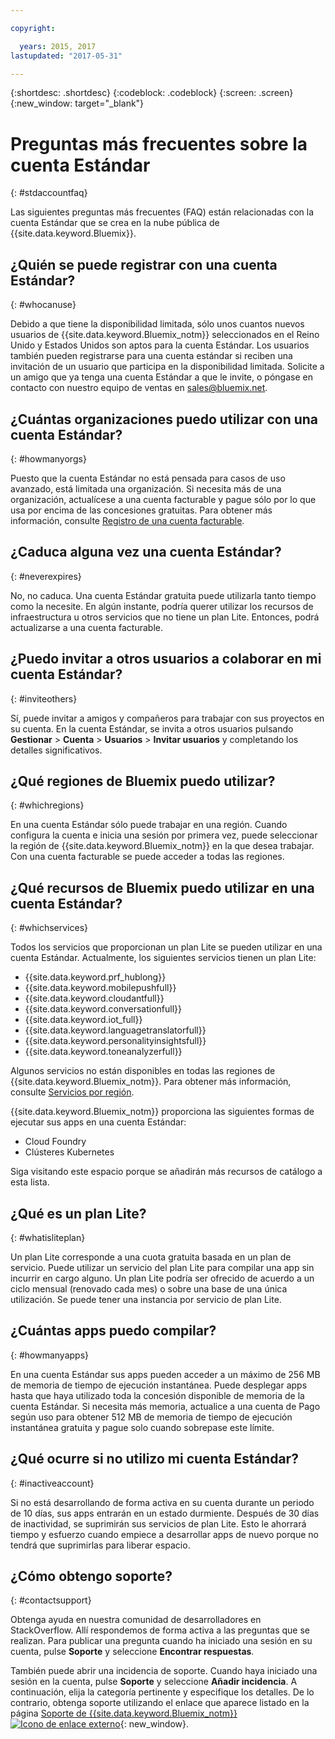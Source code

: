 ```yaml
---

copyright:

  years: 2015, 2017
lastupdated: "2017-05-31"

---
```


{:shortdesc: .shortdesc}
{:codeblock: .codeblock}
{:screen: .screen}
{:new_window: target="_blank"}

# Preguntas más frecuentes sobre la cuenta Estándar 
{: #stdaccountfaq}

Las siguientes preguntas más frecuentes (FAQ) están relacionadas con la cuenta Estándar que se crea en la nube pública de {{site.data.keyword.Bluemix}}.

## ¿Quién se puede registrar con una cuenta Estándar?
{: #whocanuse}

Debido a que tiene la disponibilidad limitada, sólo unos cuantos nuevos usuarios de {{site.data.keyword.Bluemix_notm}} seleccionados en el Reino Unido y Estados Unidos son aptos para la cuenta Estándar. Los usuarios también pueden registrarse para una cuenta estándar si reciben una invitación de un usuario que participa en la disponibilidad limitada. Solicite a un amigo que ya tenga una cuenta Estándar a que le invite, o póngase en contacto con nuestro equipo de ventas en sales@bluemix.net.

## ¿Cuántas organizaciones puedo utilizar con una cuenta Estándar?
{: #howmanyorgs}

Puesto que la cuenta Estándar no está pensada para casos de uso avanzado, está limitada una organización. Si necesita más de una organización, actualícese a una cuenta facturable y pague sólo por lo que usa por encima de las concesiones gratuitas. Para obtener más información, consulte [Registro de una cuenta facturable](/docs/pricing/billable.html#billable).

## ¿Caduca alguna vez una cuenta Estándar?
{: #neverexpires}
   
No, no caduca. Una cuenta Estándar gratuita puede utilizarla tanto tiempo como la necesite. En algún instante, podría querer utilizar los recursos de infraestructura u otros servicios que no tiene un plan Lite. Entonces, podrá actualizarse a una cuenta facturable. 

## ¿Puedo invitar a otros usuarios a colaborar en mi cuenta Estándar?
{: #inviteothers}

Sí, puede invitar a amigos y compañeros para trabajar con sus proyectos en su cuenta. En la cuenta Estándar, se invita a otros usuarios pulsando **Gestionar** &gt; **Cuenta** &gt; **Usuarios** &gt; **Invitar usuarios** y completando los detalles significativos.  

## ¿Qué regiones de Bluemix puedo utilizar?
{: #whichregions}

En una cuenta Estándar sólo puede trabajar en una región. Cuando configura la cuenta e inicia una sesión por primera vez, puede seleccionar la región de {{site.data.keyword.Bluemix_notm}} en la que desea trabajar. Con una cuenta facturable se puede acceder a todas las regiones.

## ¿Qué recursos de Bluemix puedo utilizar en una cuenta Estándar?
{: #whichservices}

Todos los servicios que proporcionan un plan Lite se pueden utilizar en una cuenta Estándar. Actualmente, los siguientes servicios tienen un plan Lite:

<ul>
<li>{{site.data.keyword.prf_hublong}}</li>
<li>{{site.data.keyword.mobilepushfull}}</li>
<li>{{site.data.keyword.cloudantfull}}</li>
<li>{{site.data.keyword.conversationfull}}</li>
<li>{{site.data.keyword.iot_full}}</li>
<li>{{site.data.keyword.languagetranslatorfull}}</li>
<li>{{site.data.keyword.personalityinsightsfull}}</li>
<li>{{site.data.keyword.toneanalyzerfull}}</li>
</ul>

Algunos servicios no están disponibles en todas las regiones de {{site.data.keyword.Bluemix_notm}}. Para obtener más información, consulte [Servicios por región](/docs/services/services_region.html#services_region).

{{site.data.keyword.Bluemix_notm}} proporciona las siguientes formas de ejecutar sus apps en una cuenta Estándar:
<ul>
<li>Cloud Foundry</li>
<li>Clústeres Kubernetes</li>
</ul>

Siga visitando este espacio porque se añadirán más recursos de catálogo a esta lista. 

## ¿Qué es un plan Lite?
{: #whatisliteplan}

Un plan Lite corresponde a una cuota gratuita basada en un plan de servicio. Puede utilizar un servicio del plan Lite para compilar una app sin incurrir en cargo alguno. Un plan Lite podría ser ofrecido de acuerdo a un ciclo mensual (renovado cada mes) o sobre una base de una única utilización. Se puede tener una instancia por servicio de plan Lite.  

## ¿Cuántas apps puedo compilar?
{: #howmanyapps}

En una cuenta Estándar sus apps pueden acceder a un máximo de 256 MB de memoria de tiempo de ejecución instantánea. Puede desplegar apps hasta que haya utilizado toda la concesión disponible de memoria de la cuenta Estándar. Si necesita más memoria, actualice a una cuenta de Pago según uso para obtener 512 MB de memoria de tiempo de ejecución instantánea gratuita y pague solo cuando sobrepase este límite.

## ¿Qué ocurre si no utilizo mi cuenta Estándar?
{: #inactiveaccount}

Si no está desarrollando de forma activa en su cuenta durante un periodo de 10 días, sus apps entrarán en un estado durmiente. Después de 30 días de inactividad, se suprimirán sus servicios de plan Lite. Esto le ahorrará tiempo y esfuerzo cuando empiece a desarrollar apps de nuevo porque no tendrá que suprimirlas para liberar espacio.

## ¿Cómo obtengo soporte?
{: #contactsupport}

Obtenga ayuda en nuestra comunidad de desarrolladores en StackOverflow. Allí respondemos de forma activa a las preguntas que se realizan. Para publicar una pregunta cuando ha iniciado una sesión en su cuenta, pulse **Soporte** y seleccione **Encontrar respuestas**.  

También puede abrir una incidencia de soporte. Cuando haya iniciado una sesión en la cuenta, pulse **Soporte** y seleccione **Añadir incidencia**. A continuación, elija la categoría pertinente y especifique los detalles. De lo contrario, obtenga soporte utilizando el enlace que aparece listado en la página [Soporte de {{site.data.keyword.Bluemix_notm}} ![Icono de enlace externo](../icons/launch-glyph.svg)](http://ibm.biz/bluemixsupport){: new_window}. 
